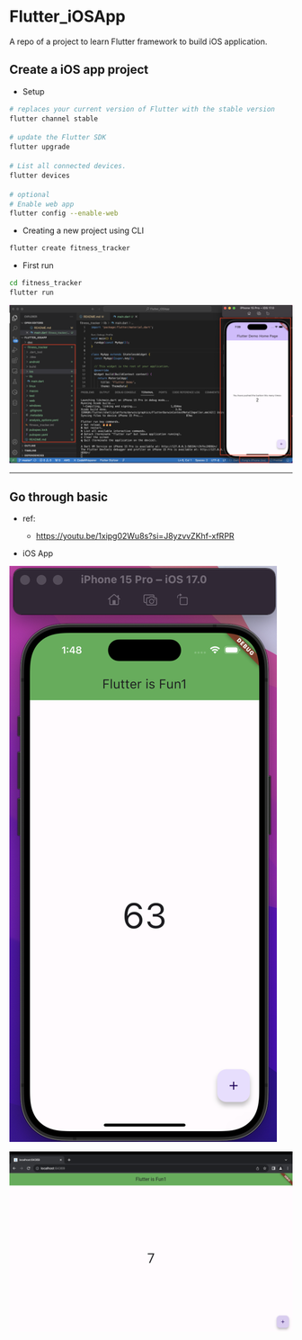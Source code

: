 # Flutter_iOSApp

A repo of a project to learn Flutter framework to build iOS application.

## Create a iOS app project

- Setup

```sh
# replaces your current version of Flutter with the stable version
flutter channel stable

# update the Flutter SDK
flutter upgrade

# List all connected devices.
flutter devices

# optional
# Enable web app
flutter config --enable-web
```

- Creating a new project using CLI

```sh
flutter create fitness_tracker
```

- First run

```sh
cd fitness_tracker
flutter run
```

![first_run](./doc/pic/first_run01.png)

---

## Go through basic

- ref:

  - https://youtu.be/1xipg02Wu8s?si=J8yzvvZKhf-xfRPR

- iOS App

![basic](./doc/pic/basic01.png)

![basic](./doc/pic/basic02.png)
